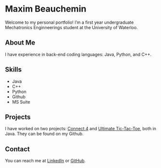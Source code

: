 # Maxim Beauchemin
Welcome to my personal portfolio! I’m a first year undergraduate Mechatronics Enginneerings student at the University of Waterloo.

## About Me
I have experience in back-end coding languages: Java, Python, and C++.

## Skills
- Java
- C++
- Python
- Github
- MS Suite

## Projects
I have worked on two projects: [Connect 4](https://github.com/maximbeauc/Connect-4) and [Ultimate Tic-Tac-Toe](https://github.com/maximbeauc/Ultimate-Tic-Tac-Toe), both in Java. They can be found on my Github.

## Contact
You can reach me at [LinkedIn](https://www.linkedin.com/maximbeauc) or [GitHub](https://github.com/maximbeauc).

